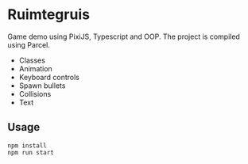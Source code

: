 # Ruimtegruis

Game demo using PixiJS, Typescript and OOP. The project is compiled using Parcel.

- Classes
- Animation
- Keyboard controls
- Spawn bullets
- Collisions
- Text

## Usage

```
npm install
npm run start
```
